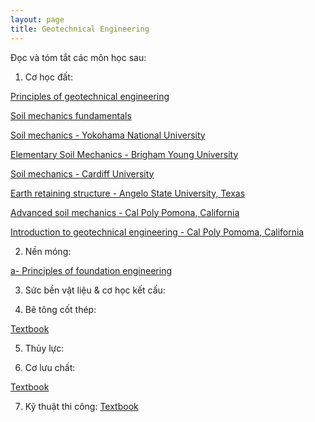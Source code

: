 ```yaml
---
layout: page
title: Geotechnical Engineering
---
```


Đọc và tóm tắt các môn học sau:

1) Cơ học đất:

[Principles of geotechnical engineering](https://drive.google.com/drive/folders/15UDTIKPqKLqKMSqBIEtaBFSJsRrT2Ovw)

[Soil mechanics fundamentals](https://drive.google.com/file/d/1xV_BsPy_KEqNbuCej4ZXmPWtTuObS186/view?usp=sharing)


[Soil mechanics - Yokohama National University](http://www.cvg.ynu.ac.jp/G3/MamoruKikumoto/lecture.html)

[Elementary Soil Mechanics - Brigham Young University](https://www.youtube.com/watch?v=_arD9SDTK74&list=PLzBZ3hmMnx1KUOu8ZQItF7J2Stdo0tjhG)

[Soil mechanics - Cardiff University](http://co3eng.com/teaching/eat104.html)

[Earth retaining structure - Angelo State University, Texas](https://www.youtube.com/watch?v=AJQVSTLX0rA&list=PL_ZYN7hwTiZJKHOSC3xiXrSnv4skQk7tp)

[Advanced soil mechanics - Cal Poly Pomona, California](https://www.youtube.com/watch?v=i3bG4i1eSyw&list=PL_ZYN7hwTiZL-FWFNAXC4F-q3zj20XROb)

[Introduction to geotechnical engineering - Cal Poly Pomoma, California](https://www.youtube.com/channel/UCyt3w3SogxUSJ7RSxQusXXA/playlists)




2) Nền móng:

[a- Principles of foundation engineering](https://www.amazon.co.jp/Principles-Foundation-Engineering-Braja-Das/dp/1337705039/ref=sr_1_3?ie=UTF8&qid=1520865607&sr=8-3&keywords=principles+of+foundation+engineering)

3) Sức bền vật liệu & cơ học kết cấu:


4) Bê tông cốt thép:

[Textbook](https://drive.google.com/drive/folders/1VMCPKCU4n-cZZ_6P3QKxRBV4xHp3WLI4)

5) Thủy lực:

6) Cơ lưu chất:

[Textbook](https://drive.google.com/drive/folders/1VMCPKCU4n-cZZ_6P3QKxRBV4xHp3WLI4)

7) Kỹ thuật thi công:
[Textbook](https://drive.google.com/drive/folders/1HJmGecASx4PsCxlaqKNfJQLz8TaNpFFI)
